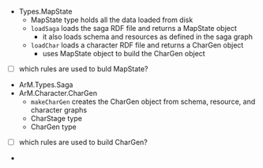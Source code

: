 

+ Types.MapState
	+ MapState type holds all the data loaded from disk
	+ `loadSaga` loads the saga RDF file and returns a MapState object
		+ it also loads schema and resources as defined in the saga graph
	+ `loadChar` loads a character RDF file and returns a CharGen object
		+ uses MapState object to build the CharGen object
+ [ ] which rules are used to buld MapState?
+ ArM.Types.Saga
+ ArM.Character.CharGen
	+ `makeCharGen` creates the CharGen object from schema, resource, and character graphs
	+ CharStage type
	+ CharGen type
+ [ ] which rules are used to build CharGen?
+ 